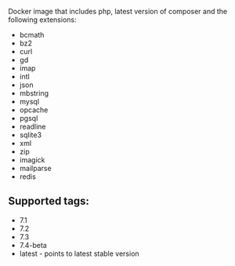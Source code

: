 Docker image that includes php, latest version of composer
and the following extensions:

- bcmath
- bz2
- curl
- gd
- imap
- intl
- json
- mbstring
- mysql
- opcache
- pgsql
- readline
- sqlite3
- xml
- zip
- imagick
- mailparse
- redis

## Supported tags:

- 7.1
- 7.2
- 7.3
- 7.4-beta
- latest - points to latest stable version
